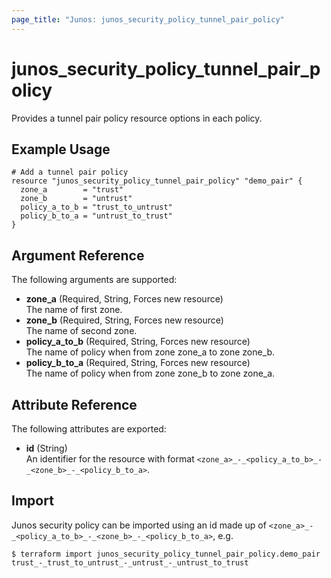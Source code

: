 ```yaml
---
page_title: "Junos: junos_security_policy_tunnel_pair_policy"
---
```


# junos_security_policy_tunnel_pair_policy

Provides a tunnel pair policy resource options in each policy.

## Example Usage

```hcl
# Add a tunnel pair policy
resource "junos_security_policy_tunnel_pair_policy" "demo_pair" {
  zone_a        = "trust"
  zone_b        = "untrust"
  policy_a_to_b = "trust_to_untrust"
  policy_b_to_a = "untrust_to_trust"
}
```

## Argument Reference

The following arguments are supported:

- **zone_a** (Required, String, Forces new resource)  
  The name of first zone.
- **zone_b** (Required, String, Forces new resource)  
  The name of second zone.
- **policy_a_to_b** (Required, String, Forces new resource)  
  The name of policy when from zone zone_a to zone zone_b.
- **policy_b_to_a** (Required, String, Forces new resource)  
  The name of policy when from zone zone_b to zone zone_a.

## Attribute Reference

The following attributes are exported:

- **id** (String)  
  An identifier for the resource with format `<zone_a>_-_<policy_a_to_b>_-_<zone_b>_-_<policy_b_to_a>`.

## Import

Junos security policy can be imported using an id made up of
`<zone_a>_-_<policy_a_to_b>_-_<zone_b>_-_<policy_b_to_a>`, e.g.

```shell
$ terraform import junos_security_policy_tunnel_pair_policy.demo_pair trust_-_trust_to_untrust_-_untrust_-_untrust_to_trust
```
